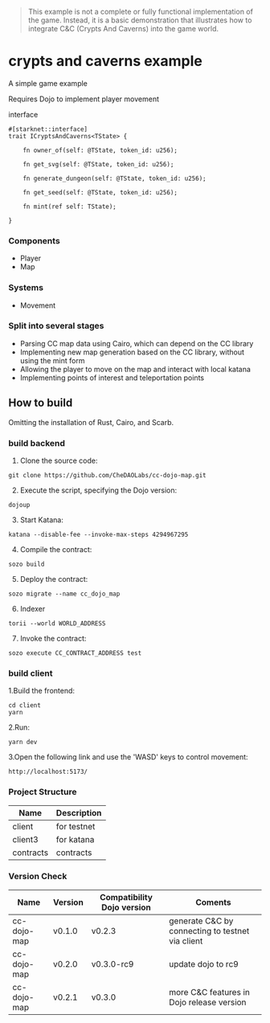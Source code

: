 > This example is not a complete or fully functional implementation of the game. Instead, it is a basic demonstration that illustrates how to integrate C&C (Crypts And Caverns) into the game world.

# crypts and caverns example

A simple game example

Requires Dojo to implement player movement

interface

```
#[starknet::interface]
trait ICryptsAndCaverns<TState> {

    fn owner_of(self: @TState, token_id: u256);

    fn get_svg(self: @TState, token_id: u256);

    fn generate_dungeon(self: @TState, token_id: u256);

    fn get_seed(self: @TState, token_id: u256);

    fn mint(ref self: TState);

}
```

### Components

- Player
- Map
  
### Systems

- Movement
  
### Split into several stages

- Parsing CC map data using Cairo, which can depend on the CC library
- Implementing new map generation based on the CC library, without using the mint form
- Allowing the player to move on the map and interact with local katana
- Implementing points of interest and teleportation points

## How to build

Omitting the installation of Rust, Cairo, and Scarb.

### build backend

1. Clone the source code:

```shell
git clone https://github.com/CheDAOLabs/cc-dojo-map.git
```

2. Execute the script, specifying the Dojo version:

```shell
dojoup
```

3. Start Katana:

```shell
katana --disable-fee --invoke-max-steps 4294967295
```

4. Compile the contract:

```shell
sozo build
```

5. Deploy the contract:

```shell
sozo migrate --name cc_dojo_map  
```

6. Indexer

```shell
torii --world WORLD_ADDRESS
```

7. Invoke the contract:

```shell
sozo execute CC_CONTRACT_ADDRESS test
```

### build client

1.Build the frontend:

```shell
cd client
yarn
```

2.Run:

```shell
yarn dev
```

3.Open the following link and use the 'WASD' keys to control movement:

```shell
http://localhost:5173/
```

### Project Structure

| Name | Description |
| --- | --- |
|client| for testnet|
|client3| for katana|
|contracts|contracts|

### Version Check

| Name | Version | Compatibility Dojo version | Coments
| --- | --- | --- | --- |
|cc-dojo-map|v0.1.0|v0.2.3| generate C&C by connecting to testnet via client
|cc-dojo-map|v0.2.0|v0.3.0-rc9| update dojo to rc9
|cc-dojo-map|v0.2.1|v0.3.0| more C&C features in Dojo release version
